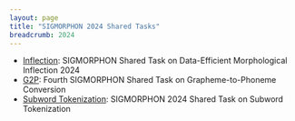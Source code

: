 ```yaml
---
layout: page
title: "SIGMORPHON 2024 Shared Tasks"
breadcrumb: 2024
---
```


- [Inflection](https://github.com/sigmorphon/2024InflectionST): SIGMORPHON Shared Task on Data-Efficient Morphological Inflection 2024
- [G2P](https://github.com/sigmorphon/2024G2PST): Fourth SIGMORPHON Shared Task on Grapheme-to-Phoneme Conversion
- [Subword Tokenization](https://github.com/sigmorphon/2024TokenST): SIGMORPHON 2024 Shared Task on Subword Tokenization

